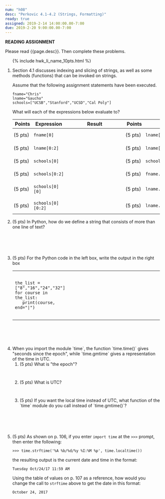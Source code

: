 ```yaml
---
num: "h08"
desc: "Perkovic 4.1-4.2 (Strings, Formatting)"
ready: true
assigned: 2019-2-14 14:00:00.00-7:00
due: 2019-2-20 9:00:00.00-7:00
---
```


<b>READING ASSIGNMENT</b>

Please read {{page.desc}}.  Then complete these problems.

<ol>

{% include hwk_li_name_10pts.html %}
<li markdown="1">  Section 4.1 discusses indexing and slicing of strings, as well
as some methods (functions) that can be invoked on strings.

Assume that the following assignment statements have been executed.  

```
fname="Chris"
lname="Gaucho"
schools=["UCSB","Stanford","UCSD","Cal Poly"]
```

What will each of the expressions below evaluate to?

<style>
div.bigger table * td { padding: 0.7em 3pt 0.7em 3pt; }
span.wide { padding: 0pt 4em 0pt 4em; }
</style>

<div class="bigger" markdown="1">

| Points  | Expression  | <span class="wide">Result</span> | Points  | Expression  | <span class="wide">Result</span> |
|---------|-------------|--------|---------|-------------|--------|
| (5 pts) | `fname[0]`       |        | (5 pts) | `lname[:2]`|         |
| (5 pts) | `lname[0:2]`     |        | (5 pts) | `lname[-3:]`|        |
| (5 pts) | `schools[0]`     |        | (5 pts) | `schools[1:]`  |      |
| (5 pts) | `schools[0:2]`   |        | (5 pts) | `fname.find('h')`  |        |
| (5 pts) | `schools[0][0]`  |        | (5 pts) | `lname.find('ch')`    |          |
| (5 pts) | `schools[0][0:2]`|        | (5 pts) | `lname.replace('cho','di')`    |        | 

</div>

<div class="pagebreak">
</div>

</li>



<li style="margin-bottom:6em;" markdown="1"> (5 pts) In Python, how do we define a string that consists of more than one line of text? 
</li>

<style>
td.answer_box { width: 30em; height: 10em; }
</style>


<li style="margin-bottom:6em;" markdown="1"> (5 pts) For the Python code in the left box, write the output in the right box

<table>
<tr>
<td markdown="1">

```
the_list = ["8","16","24","32"]
for course in the_list:
   print(course, end="|")
```

</td>
<td class="answer_box">
</td>
</tr>
</table>

</li>


<li style="margin-bottom:6em;" markdown="1"> When you import the module `time`, the function `time.time()` gives "seconds since the epoch", while `time.gmtime` gives a representation of the time in UTC.   
<ol>
<li style="margin-bottom:3em;" markdown="1"> (5 pts) What is "the epoch"?
</li>

<li style="margin-bottom:3em;" markdown="1"> (5 pts) What is UTC?
</li>
<li style="margin-bottom:3em;" markdown="1"> (5 pts) If you want the local time instead of UTC, what function of the `time` module do you call instead of `time.gmtime()`?
</li>

</ol>

</li>

<li markdown="1" style="margin-bottom:4em;">

(5 pts) As shown on p. 106, if you enter `import time`
at the `>>>` prompt, then enter the following:

```
>>> time.strftime('%A %b/%d/%y %I:%M %p', time.localtime())
```

the resulting output is the current date and time in the format:

```
Tuesday Oct/24/17 11:59 AM
```

Using the table of values on p. 107 as a reference, how would you change the call to `strftime` above to get the date in this format: 

```
October 24, 2017
```

</li>

</ol>

